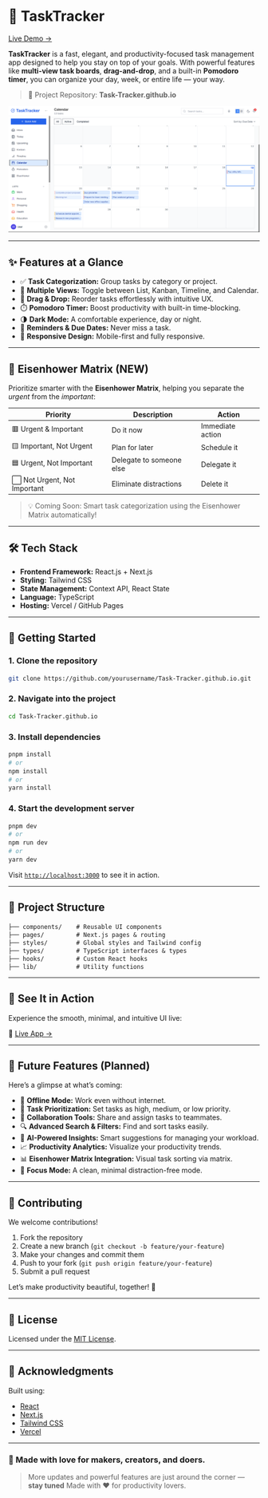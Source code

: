# 🚀 TaskTracker

[Live Demo →](https://tasktrackerx.vercel.app/)

**TaskTracker** is a fast, elegant, and productivity-focused task management app designed to help you stay on top of your goals. With powerful features like **multi-view task boards**, **drag-and-drop**, and a built-in **Pomodoro timer**, you can organize your day, week, or entire life — your way.

> 📁 Project Repository: **Task-Tracker.github.io**

![TaskTracker Preview](https://raw.githubusercontent.com/Mr-hunt-007/Task-Tracker.github.io/refs/heads/main/Task-Tracker.png?height=600&width=1200)

---

## ✨ Features at a Glance

- ✅ **Task Categorization:** Group tasks by category or project.
- 🧩 **Multiple Views:** Toggle between List, Kanban, Timeline, and Calendar.
- 🔀 **Drag & Drop:** Reorder tasks effortlessly with intuitive UX.
- ⏱️ **Pomodoro Timer:** Boost productivity with built-in time-blocking.
- 🌗 **Dark Mode:** A comfortable experience, day or night.
- 🔔 **Reminders & Due Dates:** Never miss a task.
- 📱 **Responsive Design:** Mobile-first and fully responsive.

---

## 🧠 Eisenhower Matrix (NEW)

Prioritize smarter with the **Eisenhower Matrix**, helping you separate the *urgent* from the *important*:

| Priority | Description                 | Action            |
|----------|-----------------------------|-------------------|
| 🟥 Urgent & Important    | Do it now                      | Immediate action  |
| 🟨 Important, Not Urgent | Plan for later                 | Schedule it       |
| 🟦 Urgent, Not Important | Delegate to someone else       | Delegate it       |
| ⬜ Not Urgent, Not Important | Eliminate distractions     | Delete it         |

> 💡 Coming Soon: Smart task categorization using the Eisenhower Matrix automatically!

---

## 🛠️ Tech Stack

- **Frontend Framework:** React.js + Next.js
- **Styling:** Tailwind CSS
- **State Management:** Context API, React State
- **Language:** TypeScript
- **Hosting:** Vercel / GitHub Pages

---

## 🚀 Getting Started

### 1. Clone the repository

```bash
git clone https://github.com/yourusername/Task-Tracker.github.io.git
```

### 2. Navigate into the project

```bash
cd Task-Tracker.github.io
```

### 3. Install dependencies

```bash
pnpm install
# or
npm install
# or
yarn install
```

### 4. Start the development server

```bash
pnpm dev
# or
npm run dev
# or
yarn dev
```

Visit [`http://localhost:3000`](http://localhost:3000) to see it in action.

---

## 📁 Project Structure

```
├── components/    # Reusable UI components
├── pages/         # Next.js pages & routing
├── styles/        # Global styles and Tailwind config
├── types/         # TypeScript interfaces & types
├── hooks/         # Custom React hooks
├── lib/           # Utility functions
```

---

## 📸 See It in Action

Experience the smooth, minimal, and intuitive UI live:

🔗 [Live App →](https://tasktrackerx.vercel.app/)

---

## 🌱 Future Features (Planned)

Here’s a glimpse at what’s coming:

- 📶 **Offline Mode:** Work even without internet.
- 🎯 **Task Prioritization:** Set tasks as high, medium, or low priority.
- 🤝 **Collaboration Tools:** Share and assign tasks to teammates.
- 🔍 **Advanced Search & Filters:** Find and sort tasks easily.
- 🧠 **AI-Powered Insights:** Smart suggestions for managing your workload.
- 📈 **Productivity Analytics:** Visualize your productivity trends.
- 📊 **Eisenhower Matrix Integration:** Visual task sorting via matrix.
- 🧘 **Focus Mode:** A clean, minimal distraction-free mode.

---

## 🤝 Contributing

We welcome contributions!

1. Fork the repository
2. Create a new branch (`git checkout -b feature/your-feature`)
3. Make your changes and commit them
4. Push to your fork (`git push origin feature/your-feature`)
5. Submit a pull request

Let’s make productivity beautiful, together! 🙌

---

## 📜 License

Licensed under the [MIT License](LICENSE).

---

## 🙌 Acknowledgments

Built using:

- [React](https://reactjs.org/)
- [Next.js](https://nextjs.org/)
- [Tailwind CSS](https://tailwindcss.com/)
- [Vercel](https://vercel.com/)

---

### 💖 Made with love for makers, creators, and doers.

> More updates and powerful features are just around the corner — **stay tuned**
> Made with ❤️ for productivity lovers.
